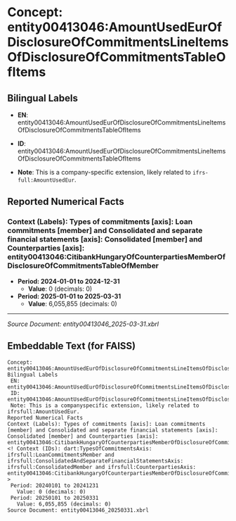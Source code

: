 # Concept: entity00413046:AmountUsedEurOfDisclosureOfCommitmentsLineItemsOfDisclosureOfCommitmentsTableOfItems

## Bilingual Labels
- **EN**: entity00413046:AmountUsedEurOfDisclosureOfCommitmentsLineItemsOfDisclosureOfCommitmentsTableOfItems

- **ID**: entity00413046:AmountUsedEurOfDisclosureOfCommitmentsLineItemsOfDisclosureOfCommitmentsTableOfItems
- **Note**: This is a company-specific extension, likely related to `ifrs-full:AmountUsedEur`.

## Reported Numerical Facts

### **Context (Labels): Types of commitments [axis]: Loan commitments [member] and Consolidated and separate financial statements [axis]: Consolidated [member] and Counterparties [axis]: entity00413046:CitibankHungaryOfCounterpartiesMemberOfDisclosureOfCommitmentsTableOfMember**
<!-- Context (IDs): dart:TypesOfCommitmentsAxis: ifrs-full:LoanCommitmentsMember and ifrs-full:ConsolidatedAndSeparateFinancialStatementsAxis: ifrs-full:ConsolidatedMember and ifrs-full:CounterpartiesAxis: entity00413046:CitibankHungaryOfCounterpartiesMemberOfDisclosureOfCommitmentsTableOfMember -->
- **Period: 2024-01-01 to 2024-12-31**
  - **Value**: 0 (decimals: 0)
- **Period: 2025-01-01 to 2025-03-31**
  - **Value**: 6,055,855 (decimals: 0)

---
*Source Document: entity00413046_2025-03-31.xbrl*
## Embeddable Text (for FAISS)
```text
Concept: entity00413046:AmountUsedEurOfDisclosureOfCommitmentsLineItemsOfDisclosureOfCommitmentsTableOfItems
Bilingual Labels
 EN: entity00413046:AmountUsedEurOfDisclosureOfCommitmentsLineItemsOfDisclosureOfCommitmentsTableOfItems
 ID: entity00413046:AmountUsedEurOfDisclosureOfCommitmentsLineItemsOfDisclosureOfCommitmentsTableOfItems
 Note: This is a companyspecific extension, likely related to ifrsfull:AmountUsedEur.
Reported Numerical Facts
Context (Labels): Types of commitments [axis]: Loan commitments [member] and Consolidated and separate financial statements [axis]: Consolidated [member] and Counterparties [axis]: entity00413046:CitibankHungaryOfCounterpartiesMemberOfDisclosureOfCommitmentsTableOfMember
<! Context (IDs): dart:TypesOfCommitmentsAxis: ifrsfull:LoanCommitmentsMember and ifrsfull:ConsolidatedAndSeparateFinancialStatementsAxis: ifrsfull:ConsolidatedMember and ifrsfull:CounterpartiesAxis: entity00413046:CitibankHungaryOfCounterpartiesMemberOfDisclosureOfCommitmentsTableOfMember >
 Period: 20240101 to 20241231
   Value: 0 (decimals: 0)
 Period: 20250101 to 20250331
   Value: 6,055,855 (decimals: 0)
Source Document: entity00413046_20250331.xbrl
```